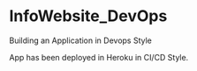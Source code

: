 # InfoWebsite_DevOps
Building an Application in Devops Style

App has been deployed in Heroku in CI/CD Style.
